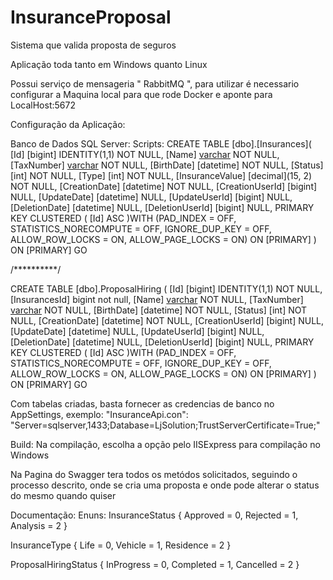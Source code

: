 # InsuranceProposal
Sistema que valida proposta de seguros

Aplicação toda tanto em Windows quanto Linux

Possui serviço de mensageria " RabbitMQ ", para utilizar é necessario configurar a Maquina local para que rode Docker e aponte para LocalHost:5672

Configuração da Aplicação:

Banco de Dados SQL Server:
Scripts:
CREATE TABLE [dbo].[Insurances](
	[Id] [bigint] IDENTITY(1,1) NOT NULL,
	[Name] [varchar](100) NOT NULL,
	[TaxNumber] [varchar](60) NOT NULL,
	[BirthDate] [datetime] NOT NULL,
	[Status] [int] NOT NULL,
	[Type] [int] NOT NULL,
	[InsuranceValue] [decimal](15, 2) NOT NULL,
	[CreationDate] [datetime] NOT NULL,
	[CreationUserId] [bigint] NULL,
	[UpdateDate] [datetime] NULL,
	[UpdateUserId] [bigint] NULL,
	[DeletionDate] [datetime] NULL,
	[DeletionUserId] [bigint] NULL,
PRIMARY KEY CLUSTERED 
(
	[Id] ASC 
)WITH (PAD_INDEX = OFF, STATISTICS_NORECOMPUTE = OFF, IGNORE_DUP_KEY = OFF, ALLOW_ROW_LOCKS = ON, ALLOW_PAGE_LOCKS = ON) ON [PRIMARY]
) ON [PRIMARY]
GO

/**********/

CREATE TABLE [dbo].ProposalHiring (
	[Id] [bigint] IDENTITY(1,1) NOT NULL,
	[InsurancesId] bigint not null,
	[Name] [varchar](100) NOT NULL,
	[TaxNumber] [varchar](60) NOT NULL,
	[BirthDate] [datetime] NOT NULL,
	[Status] [int] NOT NULL,
	[CreationDate] [datetime] NOT NULL,
	[CreationUserId] [bigint] NULL,
	[UpdateDate] [datetime] NULL,
	[UpdateUserId] [bigint] NULL,
	[DeletionDate] [datetime] NULL,
	[DeletionUserId] [bigint] NULL,
PRIMARY KEY CLUSTERED 
(
	[Id] ASC
)WITH (PAD_INDEX = OFF, STATISTICS_NORECOMPUTE = OFF, IGNORE_DUP_KEY = OFF, ALLOW_ROW_LOCKS = ON, ALLOW_PAGE_LOCKS = ON) ON [PRIMARY]
) ON [PRIMARY]
GO


Com tabelas criadas, basta fornecer as credencias de banco no AppSettings, exemplo: "InsuranceApi.con": "Server=sqlserver,1433;Database=LjSolution;TrustServerCertificate=True;"

Build:
Na compilação, escolha a opção pelo IISExpress para compilação no Windows

Na Pagina do Swagger tera todos os metódos solicitados, seguindo o processo descrito, onde se cria uma proposta e onde pode alterar o status do mesmo quando quiser

Documentação:
Enuns:
InsuranceStatus
    {
        Approved = 0,
        Rejected = 1,
        Analysis = 2
    }

InsuranceType
    {
        Life = 0,
        Vehicle = 1,
        Residence = 2
    }

ProposalHiringStatus
    {
        InProgress = 0,
        Completed = 1,
        Cancelled = 2
    }

